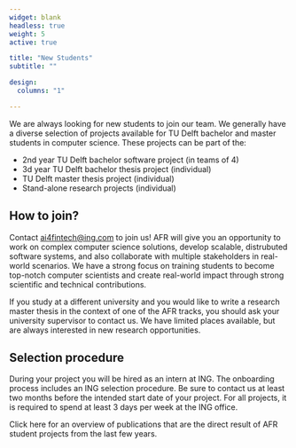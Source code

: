 ```yaml
---
widget: blank
headless: true
weight: 5
active: true

title: "New Students"
subtitle: ""

design:
  columns: "1"

---
```


We are always looking for new students to join our team. We generally have a diverse selection of projects available for TU Delft bachelor and master students in computer science. These projects can be part of the:
- 2nd year TU Delft bachelor software project (in teams of 4)
- 3d year TU Delft bachelor thesis project (individual)
- TU Delft master thesis project (individual)
- Stand-alone research projects (individual)
		
## How to join?
Contact ai4fintech@ing.com to join us! AFR will give you an opportunity to work on complex computer science solutions, develop scalable, distrubuted software systems, and also collaborate with multiple stakeholders in real-world scenarios. We have a strong focus on training students to become top-notch computer scientists and create real-world impact through strong scientific and technical contributions. 

If you study at a different university and you would like to write a research master thesis in the context of one of the AFR tracks, you should ask your university supervisor to contact us. We have limited places available, but are always interested in new research opportunities.

## Selection procedure
During your project you will be hired as an intern at ING. The onboarding process includes an ING selection procedure. Be sure to contact us at least two months before the intended start date of your project. For all projects, it is required to spend at least 3 days per week at the ING office.

Click here for an overview of publications that are the direct result of AFR student projects from the last few years.
